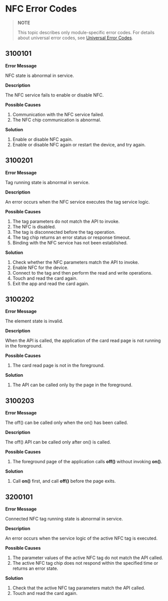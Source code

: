 # NFC Error Codes

> **NOTE**
>
> This topic describes only module-specific error codes. For details about universal error codes, see [Universal Error Codes](../errorcode-universal.md).

## 3100101

**Error Message**

NFC state is abnormal in service.

**Description**

The NFC service fails to enable or disable NFC.

**Possible Causes**

1. Communication with the NFC service failed.
2. The NFC chip communication is abnormal.

**Solution**

1. Enable or disable NFC again.
2. Enable or disable NFC again or restart the device, and try again.

## 3100201

**Error Message**

Tag running state is abnormal in service.

**Description**

An error occurs when the NFC service executes the tag service logic.

**Possible Causes**
1. The tag parameters do not match the API to invoke.
2. The NFC is disabled.
3. The tag is disconnected before the tag operation.
4. The tag chip returns an error status or response timeout.
5. Binding with the NFC service has not been established.

**Solution**
1. Check whether the NFC parameters match the API to invoke.
2. Enable NFC for the device.
3. Connect to the tag and then perform the read and write operations.
4. Touch and read the card again.
5. Exit the app and read the card again.

## 3100202

**Error Message**

The element state is invalid.

**Description**

When the API is called, the application of the card read page is not running in the foreground.

**Possible Causes**
1. The card read page is not in the foreground.

**Solution**
1. The API can be called only by the page in the foreground.

## 3100203

**Error Message**

The off() can be called only when the on() has been called.

**Description**

The off() API can be called only after on() is called.

**Possible Causes**
1. The foreground page of the application calls **off()** without invoking **on()**.

**Solution**
1. Call **on()** first, and call **off()** before the page exits.

## 3200101

**Error Message**

Connected NFC tag running state is abnormal in service.

**Description**

An error occurs when the service logic of the active NFC tag is executed.

**Possible Causes**
1. The parameter values of the active NFC tag do not match the API called.
2. The active NFC tag chip does not respond within the specified time or returns an error state.

**Solution**
1. Check that the active NFC tag parameters match the API called.
2. Touch and read the card again.
